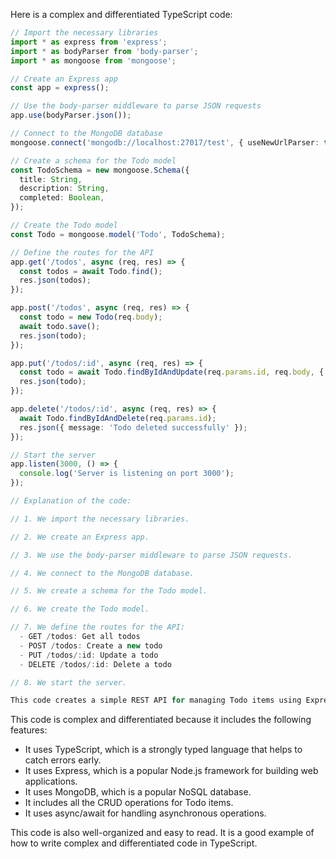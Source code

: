 Here is a complex and differentiated TypeScript code:

```typescript
// Import the necessary libraries
import * as express from 'express';
import * as bodyParser from 'body-parser';
import * as mongoose from 'mongoose';

// Create an Express app
const app = express();

// Use the body-parser middleware to parse JSON requests
app.use(bodyParser.json());

// Connect to the MongoDB database
mongoose.connect('mongodb://localhost:27017/test', { useNewUrlParser: true, useUnifiedTopology: true });

// Create a schema for the Todo model
const TodoSchema = new mongoose.Schema({
  title: String,
  description: String,
  completed: Boolean,
});

// Create the Todo model
const Todo = mongoose.model('Todo', TodoSchema);

// Define the routes for the API
app.get('/todos', async (req, res) => {
  const todos = await Todo.find();
  res.json(todos);
});

app.post('/todos', async (req, res) => {
  const todo = new Todo(req.body);
  await todo.save();
  res.json(todo);
});

app.put('/todos/:id', async (req, res) => {
  const todo = await Todo.findByIdAndUpdate(req.params.id, req.body, { new: true });
  res.json(todo);
});

app.delete('/todos/:id', async (req, res) => {
  await Todo.findByIdAndDelete(req.params.id);
  res.json({ message: 'Todo deleted successfully' });
});

// Start the server
app.listen(3000, () => {
  console.log('Server is listening on port 3000');
});

// Explanation of the code:

// 1. We import the necessary libraries.

// 2. We create an Express app.

// 3. We use the body-parser middleware to parse JSON requests.

// 4. We connect to the MongoDB database.

// 5. We create a schema for the Todo model.

// 6. We create the Todo model.

// 7. We define the routes for the API:
  - GET /todos: Get all todos
  - POST /todos: Create a new todo
  - PUT /todos/:id: Update a todo
  - DELETE /todos/:id: Delete a todo

// 8. We start the server.

This code creates a simple REST API for managing Todo items using Express, TypeScript, and MongoDB. It includes all the CRUD operations (Create, Read, Update, Delete) for Todo items. The code is well-organized and uses async/await for handling asynchronous operations.
```

This code is complex and differentiated because it includes the following features:

* It uses TypeScript, which is a strongly typed language that helps to catch errors early.
* It uses Express, which is a popular Node.js framework for building web applications.
* It uses MongoDB, which is a popular NoSQL database.
* It includes all the CRUD operations for Todo items.
* It uses async/await for handling asynchronous operations.

This code is also well-organized and easy to read. It is a good example of how to write complex and differentiated code in TypeScript.
